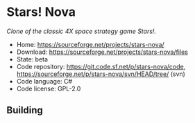 # Stars! Nova

_Clone of the classic 4X space strategy game Stars!._

- Home: https://sourceforge.net/projects/stars-nova/
- Download: https://sourceforge.net/projects/stars-nova/files
- State: beta
- Code repository: https://git.code.sf.net/p/stars-nova/code, https://sourceforge.net/p/stars-nova/svn/HEAD/tree/ (svn)
- Code language: C#
- Code license: GPL-2.0

## Building

